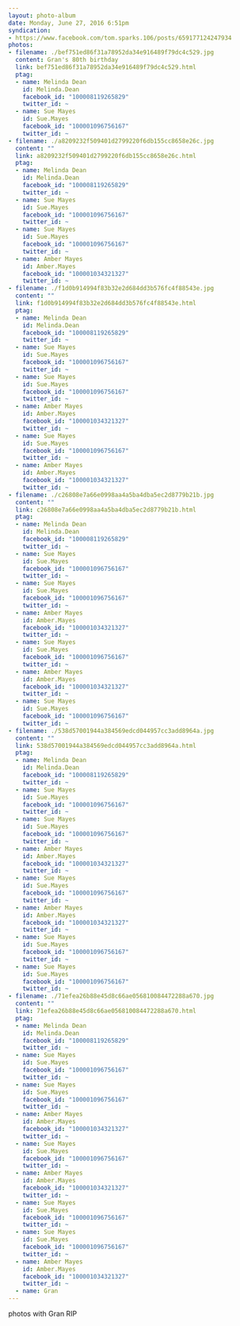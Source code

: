 ```yaml
---
layout: photo-album
date: Monday, June 27, 2016 6:51pm
syndication:
- https://www.facebook.com/tom.sparks.106/posts/659177124247934
photos:
- filename: ./bef751ed86f31a78952da34e916489f79dc4c529.jpg
  content: Gran's 80th birthday
  link: bef751ed86f31a78952da34e916489f79dc4c529.html
  ptag:
  - name: Melinda Dean
    id: Melinda.Dean
    facebook_id: "100008119265829"
    twitter_id: ~
  - name: Sue Mayes
    id: Sue.Mayes
    facebook_id: "100001096756167"
    twitter_id: ~
- filename: ./a8209232f509401d2799220f6db155cc8658e26c.jpg
  content: ""
  link: a8209232f509401d2799220f6db155cc8658e26c.html
  ptag:
  - name: Melinda Dean
    id: Melinda.Dean
    facebook_id: "100008119265829"
    twitter_id: ~
  - name: Sue Mayes
    id: Sue.Mayes
    facebook_id: "100001096756167"
    twitter_id: ~
  - name: Sue Mayes
    id: Sue.Mayes
    facebook_id: "100001096756167"
    twitter_id: ~
  - name: Amber Mayes
    id: Amber.Mayes
    facebook_id: "100001034321327"
    twitter_id: ~
- filename: ./f1d0b914994f83b32e2d684dd3b576fc4f88543e.jpg
  content: ""
  link: f1d0b914994f83b32e2d684dd3b576fc4f88543e.html
  ptag:
  - name: Melinda Dean
    id: Melinda.Dean
    facebook_id: "100008119265829"
    twitter_id: ~
  - name: Sue Mayes
    id: Sue.Mayes
    facebook_id: "100001096756167"
    twitter_id: ~
  - name: Sue Mayes
    id: Sue.Mayes
    facebook_id: "100001096756167"
    twitter_id: ~
  - name: Amber Mayes
    id: Amber.Mayes
    facebook_id: "100001034321327"
    twitter_id: ~
  - name: Sue Mayes
    id: Sue.Mayes
    facebook_id: "100001096756167"
    twitter_id: ~
  - name: Amber Mayes
    id: Amber.Mayes
    facebook_id: "100001034321327"
    twitter_id: ~
- filename: ./c26808e7a66e0998aa4a5ba4dba5ec2d8779b21b.jpg
  content: ""
  link: c26808e7a66e0998aa4a5ba4dba5ec2d8779b21b.html
  ptag:
  - name: Melinda Dean
    id: Melinda.Dean
    facebook_id: "100008119265829"
    twitter_id: ~
  - name: Sue Mayes
    id: Sue.Mayes
    facebook_id: "100001096756167"
    twitter_id: ~
  - name: Sue Mayes
    id: Sue.Mayes
    facebook_id: "100001096756167"
    twitter_id: ~
  - name: Amber Mayes
    id: Amber.Mayes
    facebook_id: "100001034321327"
    twitter_id: ~
  - name: Sue Mayes
    id: Sue.Mayes
    facebook_id: "100001096756167"
    twitter_id: ~
  - name: Amber Mayes
    id: Amber.Mayes
    facebook_id: "100001034321327"
    twitter_id: ~
  - name: Sue Mayes
    id: Sue.Mayes
    facebook_id: "100001096756167"
    twitter_id: ~
- filename: ./538d57001944a384569edcd044957cc3add8964a.jpg
  content: ""
  link: 538d57001944a384569edcd044957cc3add8964a.html
  ptag:
  - name: Melinda Dean
    id: Melinda.Dean
    facebook_id: "100008119265829"
    twitter_id: ~
  - name: Sue Mayes
    id: Sue.Mayes
    facebook_id: "100001096756167"
    twitter_id: ~
  - name: Sue Mayes
    id: Sue.Mayes
    facebook_id: "100001096756167"
    twitter_id: ~
  - name: Amber Mayes
    id: Amber.Mayes
    facebook_id: "100001034321327"
    twitter_id: ~
  - name: Sue Mayes
    id: Sue.Mayes
    facebook_id: "100001096756167"
    twitter_id: ~
  - name: Amber Mayes
    id: Amber.Mayes
    facebook_id: "100001034321327"
    twitter_id: ~
  - name: Sue Mayes
    id: Sue.Mayes
    facebook_id: "100001096756167"
    twitter_id: ~
  - name: Sue Mayes
    id: Sue.Mayes
    facebook_id: "100001096756167"
    twitter_id: ~
- filename: ./71efea26b88e45d8c66ae056810084472288a670.jpg
  content: ""
  link: 71efea26b88e45d8c66ae056810084472288a670.html
  ptag:
  - name: Melinda Dean
    id: Melinda.Dean
    facebook_id: "100008119265829"
    twitter_id: ~
  - name: Sue Mayes
    id: Sue.Mayes
    facebook_id: "100001096756167"
    twitter_id: ~
  - name: Sue Mayes
    id: Sue.Mayes
    facebook_id: "100001096756167"
    twitter_id: ~
  - name: Amber Mayes
    id: Amber.Mayes
    facebook_id: "100001034321327"
    twitter_id: ~
  - name: Sue Mayes
    id: Sue.Mayes
    facebook_id: "100001096756167"
    twitter_id: ~
  - name: Amber Mayes
    id: Amber.Mayes
    facebook_id: "100001034321327"
    twitter_id: ~
  - name: Sue Mayes
    id: Sue.Mayes
    facebook_id: "100001096756167"
    twitter_id: ~
  - name: Sue Mayes
    id: Sue.Mayes
    facebook_id: "100001096756167"
    twitter_id: ~
  - name: Amber Mayes
    id: Amber.Mayes
    facebook_id: "100001034321327"
    twitter_id: ~
  - name: Gran
---
```

photos with Gran RIP
